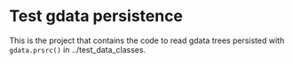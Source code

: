 # Test gdata persistence

This is the project that contains the code to read gdata trees persisted with
`gdata.prsrc()` in ../test_data_classes.
